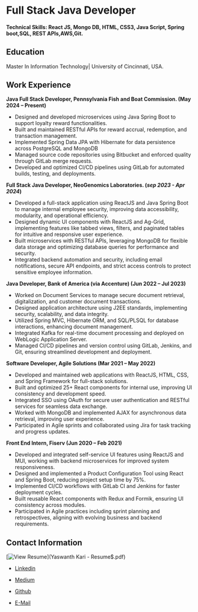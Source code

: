 # Full Stack Java Developer

#### Technical Skills: React JS, Mongo DB, HTML, CSS3, Java Script, Spring boot,SQL, REST APIs,AWS,Git.

## Education
Master In Information Technology|  University of Cincinnati, USA.

## Work Experience
**Java Full Stack Developer, Pennsylvania Fish and Boat Commission.              (May 2024 – Present)**
- Designed and developed microservices using Java Spring Boot to support loyalty reward functionalities.
- Built and maintained RESTful APIs for reward accrual, redemption, and transaction management.
- Implemented Spring Data JPA with Hibernate for data persistence across PostgreSQL and MongoDB
- Managed source code repositories using Bitbucket and enforced quality through GitLab merge requests.
- Developed and optimized CI/CD pipelines using GitLab for automated builds, testing, and deployments.
  
**Full Stack Java Developer, NeoGenomics Laboratories.                        (_sep 2023 - Apr 2024_)**

- Developed a full-stack application using ReactJS and Java Spring Boot to manage internal employee security, improving data accessibility, modularity, and operational efficiency.
- Designed dynamic UI components with ReactJS and Ag-Grid, implementing features like tabbed views, filters, and paginated tables for intuitive and responsive user experience.
- Built microservices with RESTful APIs, leveraging MongoDB for flexible data storage and optimizing database queries for performance and security.
- Integrated backend automation and security, including email notifications, secure API endpoints, and strict access controls to protect sensitive employee information.

**Java Developer, Bank of America (via Accenture)                               (Jun 2022 – Jul 2023)**

- Worked on Document Services to manage secure document retrieval, digitalization, and customer document transactions.
- Designed application architecture using J2EE standards, implementing security, scalability, and data integrity.
- Utilized Spring MVC, Hibernate ORM, and SQL/PLSQL for database interactions, enhancing document management.
- Integrated Kafka for real-time document processing and deployed on WebLogic Application Server.
- Managed CI/CD pipelines and version control using GitLab, Jenkins, and Git, ensuring streamlined development and deployment.

**Software Developer, Agile Solutions                                      (Mar 2021 – May 2022)**

- Developed and maintained web applications with ReactJS, HTML, CSS, and Spring Framework for full-stack solutions.
- Built and optimized 25+ React components for internal use, improving UI consistency and development speed.
- Integrated SSO using OAuth for secure user authentication and RESTful services for seamless data exchange.
- Worked with MongoDB and implemented AJAX for asynchronous data retrieval, improving user experience.
- Participated in Agile sprints and collaborated using Jira for task tracking and progress updates.

**Front End Intern, Fiserv                                             (Jun 2020 – Feb 2021)**
- Developed and integrated self-service UI features using ReactJS and MUI, working with backend microservices for improved system responsiveness.
- Designed and implemented a Product Configuration Tool using React and Spring Boot, reducing project setup time by 75%.
- Implemented CI/CD workflows with GitLab CI and Jenkins for faster deployment cycles.
- Built reusable React components with Redux and Formik, ensuring UI consistency across modules.
- Participated in Agile practices including sprint planning and retrospectives, aligning with evolving business and backend requirements.

## Contact Information
[![View Resume](https://img.shields.io/badge/Resume-View-blue?style=for-the-badge)](Yaswanth Kari - Resume$.pdf)

- [Linkedin](https://www.linkedin.com/in/yaswanth-kari-709164357/)

-  [Medium](https://medium.com/@yaswanthkari001)

- [Github](https://github.com/YASWANTHKARI)

-    [E-Mail](yaswanthkari001@gmail.com)










